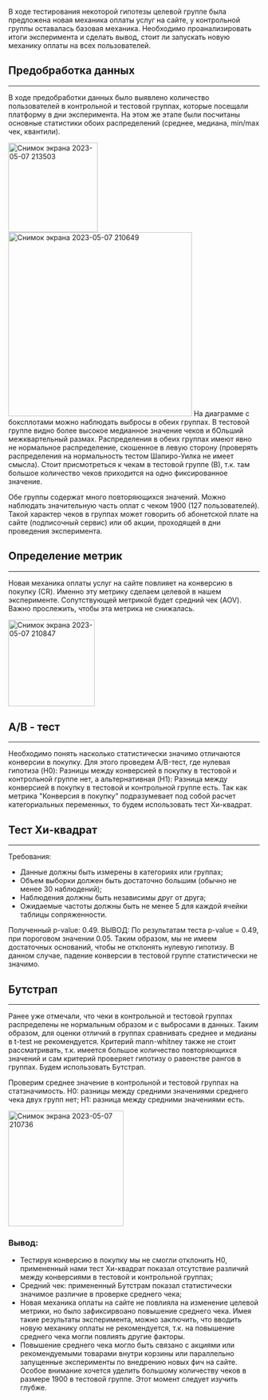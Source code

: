 В ходе тестирования некоторой гипотезы целевой группе была предложена новая механика оплаты услуг на сайте, у контрольной группы оставалась базовая механика. Необходимо проанализировать итоги эксперимента и сделать вывод, стоит ли запускать новую механику оплаты на всех пользователей.

## Предобработка данных
------------------------------------------------------------------------------------------------------------------------------------------------------------------------
В ходе предобработки данных было выявлено количество пользователей в контрольной и тестовой группах, которые посещали платформу в дни эксперимента. На этом же этапе были посчитаны основные статистики обоих распределений (среднее, медиана, min/max чек, квантили).

<img width="179" alt="Снимок экрана 2023-05-07 213503" src="https://user-images.githubusercontent.com/128630067/236696164-f6c6471b-8f69-42d9-b389-c6605563df19.png">

<img width="368" alt="Снимок экрана 2023-05-07 210649" src="https://user-images.githubusercontent.com/128630067/236696344-7e283451-a201-4ccb-871e-2eda912aabbd.png">
На диаграмме с боксплотами можно наблюдать выбросы в обеих группах. В тестовой группе видно более высокое медианное значение чеков и бОльший межквартельный размах. Распределения в обеих группах имеют явно не нормальное распределение, скошенное в левую сторону (проверять распределения на нормальность тестом Шапиро-Уилка не имеет смысла). Стоит присмотреться к чекам в тестовой группе (В), т.к. там большое количество чеков приходится на одно фиксированное значение.

Обе группы содержат много повторяющихся значений. Можно наблюдать значительную часть оплат с чеком 1900 (127 пользователей). 
Такой характер чеков в группах может говорить об абонетской плате на сайте (подписочный сервис) или об акции, проходящей в дни проведения эксперимента.

## Определение метрик
------------------------------------------------------------------------------------------------------------------------------------------------------------------------
Новая механика оплаты услуг на сайте повлияет на конверсию в покупку (СR). Именно эту метрику сделаем целевой в нашем эксперименте. Сопутствующей метрикой будет средний чек (AOV). Важно прослежить, чтобы эта метрика не снижалась.

<img width="173" alt="Снимок экрана 2023-05-07 210847" src="https://user-images.githubusercontent.com/128630067/236696083-521e7e0a-ed79-456c-908f-5f3a9957f829.png">

## A/B - тест
------------------------------------------------------------------------------------------------------------------------------------------------------------------------
Необходимо понять насколько статистически значимо отличаются конверсии в покупку. Для этого проведем A/B-тест, где нулевая гипотиза (H0): Разницы между конверсией в покупку в тестовой и контрольной группе нет, а альтернативная (H1): Разница между конверсией в покупку в тестовой и контрольной группе есть.
Так как метрика "Конверсия в покупку" подразумевает под собой расчет категориальных переменных, то будем использовать тест Хи-квадрат.

## Тест Хи-квадрат
------------------------------------------------------------------------------------------------------------------------------------------------------------------------
Требования:
- Данные должны быть измерены в категориях или группах;
- Объем выборки должен быть достаточно большим (обычно не менее 30 наблюдений);
- Наблюдения должны быть независимы друг от друга;
- Ожидаемые частоты должны быть не менее 5 для каждой ячейки таблицы сопряженности.

Полученный p-value: 0.49.
ВЫВОД: По результатам теста p-value = 0.49, при пороговом значении 0.05. Таким образом, мы не имеем достаточных оснований, чтобы не отклонять нулевую гипотизу. В данном случае, падение конверсии в тестовой группе статистически не значимо.

## Бутстрап
-----------------------------------------------------------------------------------------------------------------------------------------------------------------------
Ранее уже отмечали, что чеки в контрольной и тестовой группах распределены не нормальным образом и с выбросами в данных. Таким образом, для оценки отличий в группах сравнивать среднее и медианы в t-test не рекомендуется.
Критерий mann-whitney также не стоит рассматривать, т.к. имеется большое количество повторяющихся значений и сам критерий проверяет гипотизу о равенстве рангов в группах. Будем использовать Бутстрап.

Проверим среднее значение в контрольной и тестовой группах на статзначимость.
H0: разницы между средними значениями среднего чека двух групп нет;
H1: разница между средними значениями есть.

<img width="231" alt="Снимок экрана 2023-05-07 210736" src="https://user-images.githubusercontent.com/128630067/236696604-aaba1965-eaa3-4c34-aab8-eb31f69bf546.png">

### Вывод:
- Тестируя конверсию в покупку мы не смогли отклонить H0, примененный нами тест Хи-квадрат показал отсутствие различий между конверсиями в тестовой и контрольной группах;
- Средний чек: примененный Бутстрам показал статистически значимое различие в проверке среднего чека;
- Новая механика оплаты на сайте не повлияла на изменение целевой метрики, но было зафиксирвоано повышение среднего чека. Имея такие результаты эксперимента, можно заключить, что вводить новую механику оплаты не рекомендуется, т.к. на повышение среднего чека могли повлиять другие факторы.
- Повышение среднего чека могло быть связано с акциями или рекомендуемыми товарами внутри корзины или параллельно запущенные эксперименты по внедрению новых фич на сайте. Особое внимание хочется уделить большому количеству чеков в размере 1900 в тестовой группе. Этот момент следует изучить глубже.
